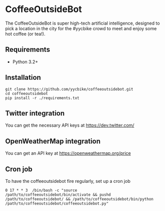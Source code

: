 # CoffeeOutsideBot

The CoffeeOutsideBot is super high-tech artificial intelligence, designed to pick a location in the city for the #yycbike crowd to meet and enjoy some hot coffee (or tea!).

## Requirements

* Python 3.2+

## Installation

```
git clone https://github.com/yycbike/coffeeoutsidebot.git
cd coffeeoutsidebot
pip install -r ./requirements.txt
```

## Twitter integration
You can get the necessary API keys at https://dev.twitter.com/

## OpenWeatherMap integration
You can get an API key at https://openweathermap.org/price

## Cron job
To have the coffeeoutsidebot fire regularly, set up a cron job

```
0 17 * * 3  /bin/bash -c "source /path/to/coffeeoutsidebot/bin/activate && pushd /path/to/coffeeoutsidebot/ && /path/to/coffeeoutsidebot/bin/python /path/to/coffeeoutsidebot/coffeeoutsidebot.py"
```
